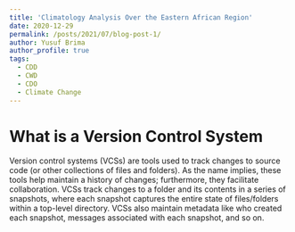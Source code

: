 ```yaml
---
title: 'Climatology Analysis Over the Eastern African Region'
date: 2020-12-29
permalink: /posts/2021/07/blog-post-1/
author: Yusuf Brima
author_profile: true
tags:
  - CDD
  - CWD
  - CDO
  - Climate Change
---
```

What is a Version Control System
======
Version control systems (VCSs) are tools used to track changes to source code (or other collections of files and folders). As the name implies, these tools help maintain a history of changes; furthermore, they facilitate collaboration. VCSs track changes to a folder and its contents in a series of snapshots, where each snapshot captures the entire state of files/folders within a top-level directory. VCSs also maintain metadata like who created each snapshot, messages associated with each snapshot, and so on.
